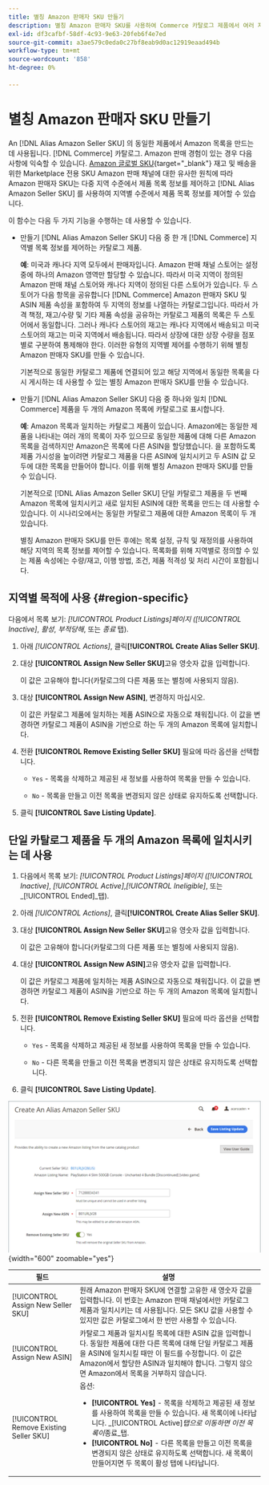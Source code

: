 ```yaml
---
title: 별칭 Amazon 판매자 SKU 만들기
description: 별칭 Amazon 판매자 SKU를 사용하여 Commerce 카탈로그 제품에서 여러 지역 Amazon 목록을 만들 수 있습니다.
exl-id: df3cafbf-58df-4c93-9e63-20feb6f4e7ed
source-git-commit: a3ae579c0eda0c27bf8eab9d0ac12919eaad494b
workflow-type: tm+mt
source-wordcount: '858'
ht-degree: 0%

---
```


# 별칭 Amazon 판매자 SKU 만들기

An [!DNL Alias Amazon Seller SKU] 의 동일한 제품에서 Amazon 목록을 만드는 데 사용됩니다. [!DNL Commerce] 카탈로그. Amazon 판매 경험이 있는 경우 다음 사항에 익숙할 수 있습니다. [Amazon 글로벌 SKU](https://sellercentral.amazon.com/gp/help/external/help.html?itemID=201394090){target="_blank"} 재고 및 배송을 위한 Marketplace 전용 SKU Amazon 판매 채널에 대한 유사한 원칙에 따라 Amazon 판매자 SKU는 다중 지역 수준에서 제품 목록 정보를 제어하고 [!DNL Alias Amazon Seller SKU] 를 사용하여 지역별 수준에서 제품 목록 정보를 제어할 수 있습니다.

이 함수는 다음 두 가지 기능을 수행하는 데 사용할 수 있습니다.

- 만들기 [!DNL Alias Amazon Seller SKU] 다음 중 한 개 [!DNL Commerce] 지역별 목록 정보를 제어하는 카탈로그 제품.

   **예**: 미국과 캐나다 지역 모두에서 판매자입니다. Amazon 판매 채널 스토어는 설정 중에 하나의 Amazon 영역만 할당할 수 있습니다. 따라서 미국 지역이 정의된 Amazon 판매 채널 스토어와 캐나다 지역이 정의된 다른 스토어가 있습니다. 두 스토어가 다음 항목을 공유합니다 [!DNL Commerce] Amazon 판매자 SKU 및 ASIN 제품 속성을 포함하여 두 지역의 정보를 나열하는 카탈로그입니다. 따라서 가격 책정, 재고/수량 및 기타 제품 속성을 공유하는 카탈로그 제품의 목록은 두 스토어에서 동일합니다. 그러나 캐나다 스토어의 재고는 캐나다 지역에서 배송되고 미국 스토어의 재고는 미국 지역에서 배송됩니다. 따라서 상장에 대한 상장 수량을 점포별로 구분하여 통제해야 한다. 이러한 유형의 지역별 제어를 수행하기 위해 별칭 Amazon 판매자 SKU를 만들 수 있습니다.

   기본적으로 동일한 카탈로그 제품에 연결되어 있고 해당 지역에서 동일한 목록을 다시 게시하는 데 사용할 수 있는 별칭 Amazon 판매자 SKU를 만들 수 있습니다.

- 만들기 [!DNL Alias Amazon Seller SKU] 다음 중 하나와 일치 [!DNL Commerce] 제품을 두 개의 Amazon 목록에 카탈로그로 표시합니다.

   **예**: Amazon 목록과 일치하는 카탈로그 제품이 있습니다. Amazon에는 동일한 제품을 나타내는 여러 개의 목록이 자주 있으므로 동일한 제품에 대해 다른 Amazon 목록을 검색하지만 Amazon은 목록에 다른 ASIN을 할당했습니다. 을 포함하도록 제품 가시성을 높이려면 카탈로그 제품을 다른 ASIN에 일치시키고 두 ASIN 값 모두에 대한 목록을 만들어야 합니다. 이를 위해 별칭 Amazon 판매자 SKU를 만들 수 있습니다.

   기본적으로 [!DNL Alias Amazon Seller SKU] 단일 카탈로그 제품을 두 번째 Amazon 목록에 일치시키고 새로 일치된 ASIN에 대한 목록을 만드는 데 사용할 수 있습니다. 이 시나리오에서는 동일한 카탈로그 제품에 대한 Amazon 목록이 두 개 있습니다.

   별칭 Amazon 판매자 SKU를 만든 후에는 목록 설정, 규칙 및 재정의를 사용하여 해당 지역의 목록 정보를 제어할 수 있습니다. 목록화를 위해 지역별로 정의할 수 있는 제품 속성에는 수량/재고, 이행 방법, 조건, 제품 적격성 및 처리 시간이 포함됩니다.

## 지역별 목적에 사용 {#region-specific}

다음에서 목록 보기: _[!UICONTROL Product Listings]_페이지 (_[!UICONTROL Inactive]_, _활성_, _부적당해_, 또는 _종료_ 탭).

1. 아래 _[!UICONTROL Actions]_, 클릭&#x200B;**[!UICONTROL Create Alias Seller SKU]**.

1. 대상 **[!UICONTROL Assign New Seller SKU]**&#x200B;고유 영숫자 값을 입력합니다.

   이 값은 고유해야 합니다(카탈로그의 다른 제품 또는 별칭에 사용되지 않음).

1. 대상 **[!UICONTROL Assign New ASIN]**, 변경하지 마십시오.

   이 값은 카탈로그 제품에 일치하는 제품 ASIN으로 자동으로 채워집니다. 이 값을 변경하면 카탈로그 제품이 ASIN을 기반으로 하는 두 개의 Amazon 목록에 일치합니다.

1. 전환 **[!UICONTROL Remove Existing Seller SKU]** 필요에 따라 옵션을 선택합니다.

   - `Yes` - 목록을 삭제하고 제공된 새 정보를 사용하여 목록을 만들 수 있습니다.

   - `No` - 목록을 만들고 이전 목록을 변경되지 않은 상태로 유지하도록 선택합니다.

1. 클릭 **[!UICONTROL Save Listing Update]**.

## 단일 카탈로그 제품을 두 개의 Amazon 목록에 일치시키는 데 사용

1. 다음에서 목록 보기: _[!UICONTROL Product Listings]_페이지 (_[!UICONTROL Inactive]_, _[!UICONTROL Active]_,_[!UICONTROL Ineligible]_, 또는 _[!UICONTROL Ended]_탭).

1. 아래 _[!UICONTROL Actions]_, 클릭&#x200B;**[!UICONTROL Create Alias Seller SKU]**.

1. 대상 **[!UICONTROL Assign New Seller SKU]**&#x200B;고유 영숫자 값을 입력합니다.

   이 값은 고유해야 합니다(카탈로그의 다른 제품 또는 별칭에 사용되지 않음).

1. 대상 **[!UICONTROL Assign New ASIN]**&#x200B;고유 영숫자 값을 입력합니다.

   이 값은 카탈로그 제품에 일치하는 제품 ASIN으로 자동으로 채워집니다. 이 값을 변경하면 카탈로그 제품이 ASIN을 기반으로 하는 두 개의 Amazon 목록에 일치합니다.

1. 전환 **[!UICONTROL Remove Existing Seller SKU]** 필요에 따라 옵션을 선택합니다.

   - `Yes` - 목록을 삭제하고 제공된 새 정보를 사용하여 목록을 만들 수 있습니다.

   - `No` - 다른 목록을 만들고 이전 목록을 변경되지 않은 상태로 유지하도록 선택합니다.

1. 클릭 **[!UICONTROL Save Listing Update]**.

![별칭 Amazon 판매자 SKU 만들기](assets/amazon-alias-sku-create.png){width="600" zoomable="yes"}

| 필드 | 설명 |
|--- |--- |
| [!UICONTROL Assign New Seller SKU] | 원래 Amazon 판매자 SKU에 연결할 고유한 새 영숫자 값을 입력합니다. 이 번호는 Amazon 판매 채널에서만 카탈로그 제품과 일치시키는 데 사용됩니다. 모든 SKU 값을 사용할 수 있지만 값은 카탈로그에서 한 번만 사용할 수 있습니다. |
| [!UICONTROL Assign New ASIN] | 카탈로그 제품과 일치시킬 목록에 대한 ASIN 값을 입력합니다. 동일한 제품에 대한 다른 목록에 대해 단일 카탈로그 제품을 ASIN에 일치시킬 때만 이 필드를 수정합니다. 이 값은 Amazon에서 할당한 ASIN과 일치해야 합니다. 그렇지 않으면 Amazon에서 목록을 거부하지 않습니다. |
| [!UICONTROL Remove Existing Seller SKU] | 옵션:<ul><li>**[!UICONTROL Yes]** - 목록을 삭제하고 제공된 새 정보를 사용하여 목록을 만들 수 있습니다. 새 목록이에 나타납니다. _[!UICONTROL Active]_탭으로 이동하면 이전 목록이_&#x200B;종료&#x200B;_탭.</li><li>**[!UICONTROL No]** - 다른 목록을 만들고 이전 목록을 변경되지 않은 상태로 유지하도록 선택합니다. 새 목록이 만들어지면 두 목록이 활성 탭에 나타납니다.</li></ul> |
